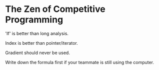 # The Zen of Competitive Programming

'If' is better than long analysis.

Index is better than pointer/iterator.

Gradient should never be used.

Write down the formula first if your teammate is still using the computer.